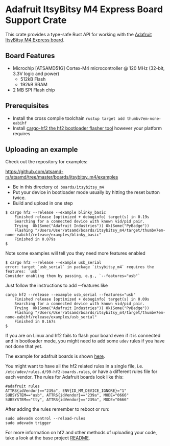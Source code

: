 # Adafruit ItsyBitsy M4 Express Board Support Crate

This crate provides a type-safe Rust API for working with the
[Adafruit ItsyBitsy M4 Express board](https://www.adafruit.com/product/3800).

## Board Features

- Microchip [ATSAMD51G] Cortex-M4 microcontroller @ 120 MHz (32-bit, 3.3V logic and power)
  - 512kB Flash
  - 192kB SRAM
- 2 MB SPI Flash chip

## Prerequisites

- Install the cross compile toolchain `rustup target add thumbv7em-none-eabihf`
- Install [cargo-hf2 the hf2 bootloader flasher tool](https://crates.io/crates/cargo-hf2) however your platform requires

## Uploading an example

Check out the repository for examples:

<https://github.com/atsamd-rs/atsamd/tree/master/boards/itsybitsy_m4/examples>

- Be in this directory `cd boards/itsybitsy_m4`
- Put your device in bootloader mode usually by hitting the reset button twice.
- Build and upload in one step
  
```Shell
$ cargo hf2 --release --example blinky_basic
    Finished release [optimized + debuginfo] target(s) in 0.19s
    Searching for a connected device with known vid/pid pair.
    Trying  Ok(Some("Adafruit Industries")) Ok(Some("PyBadge"))
    Flashing "/Users/User/atsamd/boards/itsybitsy_m4/target/thumbv7em-none-eabihf/release/examples/blinky_basic"
    Finished in 0.079s
$
```

Note some examples will tell you they need more features enabled

```Shell
$ cargo hf2 --release --example usb_serial
error: target `usb_serial` in package `itsybitsy_m4` requires the features: `usb`
Consider enabling them by passing, e.g., `--features="usb"`
```

Just follow the instructions to add --features like

```Shell
cargo hf2 --release --example usb_serial --features="usb"
    Finished release [optimized + debuginfo] target(s) in 0.09s
    Searching for a connected device with known vid/pid pair.
    Trying  Ok(Some("Adafruit Industries")) Ok(Some("PyBadge"))
    Flashing "/Users/User/atsamd/boards/itsybitsy_m4/target/thumbv7em-none-eabihf/release/examples/usb_serial"
    Finished in 0.167s
$
```

If you are on Linux and hf2 fails to flash your board even if it is connected and in bootloader mode, you
might need to add some `udev` rules if you have not done that yet.

The example for adafruit boards is shown [here](https://crates.io/crates/hf2).

You might want to have all the hf2 related rules in a single file, i.e. `/etc/udev/rules.d/99-hf2-boards.rules`, or have
a different rules file for each vendor. The rules for Adafruit boards look like this:

```Shell
#adafruit rules
ATTRS{idVendor}=="239a", ENV{ID_MM_DEVICE_IGNORE}="1"
SUBSYSTEM=="usb", ATTRS{idVendor}=="239a", MODE="0666"
SUBSYSTEM=="tty", ATTRS{idVendor}=="239a", MODE="0666"
```

After adding the rules remember to reboot or run:

```Shell
sudo udevadm control --reload-rules
sudo udevadm trigger
```

For more information on hf2 and other methods of uploading your code, take a look at
the base project [README](https://github.com/atsamd-rs/atsamd).
